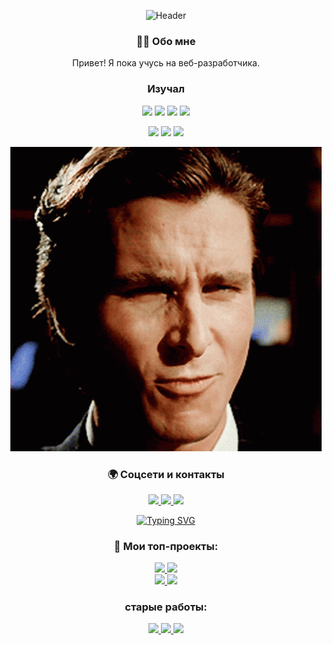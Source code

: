 <div align="center">
  
  ![Header](https://github.com/ваш_логин/ваш_логин/blob/main/assets/ваш_баннер.gif?raw=true)

  ### 👨‍💻 Обо мне  
  Привет! Я пока учусь на веб-разработчика.  
  ### Изучал 
   <p align="center">
   <img src="https://img.shields.io/badge/HTML-%23E34F26.svg?logo=html5&logoColor=white">
     <img src="https://img.shields.io/badge/JavaScript-F7DF1E?logo=javascript&logoColor=000">
     <img src="https://img.shields.io/badge/Python-3776AB?logo=python&logoColor=fff">
     <img src="https://img.shields.io/badge/XML-767C52?logo=xml&logoColor=fff">
     </p>
     <p align="center">
      <img src="https://img.shields.io/badge/TypeScript-3178C6?logo=typescript&logoColor=fff">
     <img src="https://custom-icon-badges.demolab.com/badge/C%23-%23239120.svg?logo=cshrp&logoColor=white">
     <img src="https://img.shields.io/badge/CSS-1572B6?logo=css3&logoColor=fff">
   </p>
  




![Видео-приветствие](df393f61366e8280393dd079fbf8e0e0e05c634c597c28a1bb22b2c3de153203.gif)

   ### 🌍 Соцсети и контакты 
  <p align="center">
    <a href="https://t.me/HXGHXGHXGHXGHXGHXGHXGHXGHXHXGHXG">
      <img src="https://img.shields.io/badge/Telegram-26A5E4?style=for-the-badge&logo=Telegram&logoColor=white" />
    </a>
     <a href="https://steamcommunity.com/profiles/76561198413098640/"> 
      <img src="https://img.shields.io/badge/Steam-%23000000.svg?logo=steam&logoColor=white"
    </a>
    <a href="https://vk.com/djdjdnsnsmsjsj">
      <img src="https://img.shields.io/badge/VK-0077FF?style=for-the-badge&logo=VK&logoColor=white" />
    </a>
   
  </p>
  


[![Typing SVG](https://readme-typing-svg.demolab.com?font=Fira+Code&pause=1000&color=000000&width=435&lines=%D0%90%D0%A5%D0%A5%D0%90%D0%90%D0%A5%D0%90%D0%A5%D0%90%D0%A5%D0%90%D0%A5%D0%A5%D0%90%D0%A5%D0%90%D0%A5%D0%90%D0%A5%D0%90%D0%A5%D0%90;%D0%AF+%D0%BF%D1%83%D0%BA%D0%BD%D1%83%D0%BB;%D1%8F+%D0%BD%D0%B5+%D0%B7%D0%BD%D0%B0%D1%8E+%D1%87%D1%82%D0%BE+%D0%BF%D0%B8%D1%81%D0%B0%D1%82%D1%8C;%D1%87%D1%82%D0%BE+%D1%8F+%D1%82%D1%83%D1%82+%D0%B4%D0%B5%D0%BB%D0%B0%D1%8E%3F)](https://git.io/typing-svg)

### 🚀 Мои топ-проекты:
<div align="center">
  <a href="https://github.com/Flu337/HXG-merch">
    <img src="https://github-readme-stats.vercel.app/api/pin/?username=Flu337&repo=HXG-merch&theme=dark" />
  </a>
  <a href="https://github.com/Flu337/apple-site">
    <img src="https://github-readme-stats.vercel.app/api/pin/?username=Flu337&repo=apple-site&theme=dark" />
  </a>
</div>
<div align="center">
  <a href="https://github.com/Flu337/VUE_ROBOT">
    <img src="https://github-readme-stats.vercel.app/api/pin/?username=Flu337&repo=VUE_ROBOT&theme=dark" />
  </a>
  <a href="https://github.com/Flu337/car-custom">
    <img src="https://github-readme-stats.vercel.app/api/pin/?username=Flu337&repo=car-custom&theme=dark" />
  </a>
</div>

###  старые работы:
<div align="center">
  <a href="https://github.com/Flu337/js-1course">
    <img src="https://github-readme-stats.vercel.app/api/pin/?username=Flu337&repo=js-1course&theme=dark" />
  </a>
  <a href="https://github.com/Flu337/old-works-on-JS-1st-course">
    <img src="https://github-readme-stats.vercel.app/api/pin/?username=Flu337&repo=old-works-on-JS-1st-course&theme=dark" />
  </a>
   <a href="https://github.com/Flu337/html-1course">
    <img src="https://github-readme-stats.vercel.app/api/pin/?username=Flu337&repo=html-1course&theme=dark" />
  </a>
</div>

</div>

  

